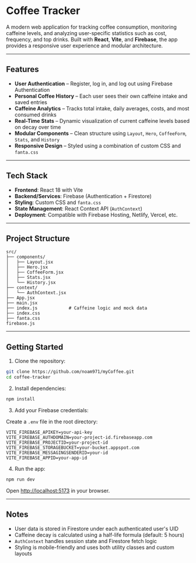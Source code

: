 # Coffee Tracker

A modern web application for tracking coffee consumption, monitoring caffeine levels, and analyzing user-specific statistics such as cost, frequency, and top drinks. Built with **React**, **Vite**, and **Firebase**, the app provides a responsive user experience and modular architecture.

---

## Features

- **User Authentication** – Register, log in, and log out using Firebase Authentication
- **Personal Coffee History** – Each user sees their own caffeine intake and saved entries
- **Caffeine Analytics** – Tracks total intake, daily averages, costs, and most consumed drinks
- **Real-Time Stats** – Dynamic visualization of current caffeine levels based on decay over time
- **Modular Components** – Clean structure using `Layout`, `Hero`, `CoffeeForm`, `Stats`, and `History`
- **Responsive Design** – Styled using a combination of custom CSS and `fanta.css`

---

## Tech Stack

- **Frontend**: React 18 with Vite
- **Backend/Services**: Firebase (Authentication + Firestore)
- **Styling**: Custom CSS and `fanta.css`
- **State Management**: React Context API (`AuthContext`)
- **Deployment**: Compatible with Firebase Hosting, Netlify, Vercel, etc.

---

## Project Structure

```
src/
├── components/
│   ├── Layout.jsx
│   ├── Hero.jsx
│   ├── CoffeeForm.jsx
│   ├── Stats.jsx
│   └── History.jsx
├── context/
│   └── AuthContext.jsx
├── App.jsx
├── main.jsx
├── index.js            # Caffeine logic and mock data
├── index.css
├── fanta.css
firebase.js
```

---

## Getting Started

1. Clone the repository:

```bash
git clone https://github.com/noam971/myCoffee.git
cd coffee-tracker
```

2. Install dependencies:

```bash
npm install
```

3. Add your Firebase credentials:

Create a `.env` file in the root directory:

```env
VITE_FIREBASE_APIKEY=your-api-key
VITE_FIREBASE_AUTHDOMAIN=your-project-id.firebaseapp.com
VITE_FIREBASE_PROJECTID=your-project-id
VITE_FIREBASE_STORAGEBUCKET=your-bucket.appspot.com
VITE_FIREBASE_MESSAGINGSENDERID=your-id
VITE_FIREBASE_APPID=your-app-id
```

4. Run the app:

```bash
npm run dev
```

Open [http://localhost:5173](http://localhost:5173) in your browser.

---

## Notes

- User data is stored in Firestore under each authenticated user's UID
- Caffeine decay is calculated using a half-life formula (default: 5 hours)
- `AuthContext` handles session state and Firestore fetch logic
- Styling is mobile-friendly and uses both utility classes and custom layouts

